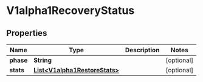 
# V1alpha1RecoveryStatus

## Properties
Name | Type | Description | Notes
------------ | ------------- | ------------- | -------------
**phase** | **String** |  |  [optional]
**stats** | [**List&lt;V1alpha1RestoreStats&gt;**](V1alpha1RestoreStats.md) |  |  [optional]



